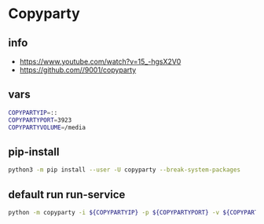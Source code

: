 # Copyparty

## info

  - https://www.youtube.com/watch?v=15_-hgsX2V0
  - https://github.com//9001/copyparty


## vars
```sh
COPYPARTYIP=::
COPYPARTYPORT=3923
COPYPARTYVOLUME=/media
```

## pip-install
```sh
python3 -m pip install --user -U copyparty --break-system-packages
```

## default run run-service
```sh interactive
python -m copyparty -i ${COPYPARTYIP} -p ${COPYPARTYPORT} -v ${COPYPARTYVOLUME}::rw
```
